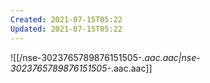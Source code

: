 ```yaml
---
Created: 2021-07-15T05:22
Updated: 2021-07-15T05:22
---
```

![[/nse-3023765789876151505-_.aac.aac|nse-3023765789876151505-_.aac.aac]]